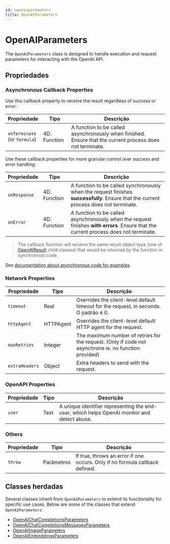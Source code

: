 ```yaml
---
id: openaiparameters
title: OpenAIParameters
---
```


# OpenAIParameters

The `OpenAIParameters` class is designed to handle execution and request parameters for interacting with the OpenAI API.

## Propriedades

### Asynchronous Callback Properties

Use this callback property to receive the result regardless of success or error:

| Propriedade                                        | Tipo                         | Descrição                                                                                                                                 |
| -------------------------------------------------- | ---------------------------- | ----------------------------------------------------------------------------------------------------------------------------------------- |
| `onTerminate`<br>(or `formula`) | 4D. Function | A function to be called asynchronously when finished. Ensure that the current process does not terminate. |

Use these callback properties for more granular control over success and error handling:

| Propriedade  | Tipo                         | Descrição                                                                                                                                                             |
| ------------ | ---------------------------- | --------------------------------------------------------------------------------------------------------------------------------------------------------------------- |
| `onResponse` | 4D. Function | A function to be called synchronously when the request finishes **successfully**. Ensure that the current process does not terminate. |
| `onError`    | 4D. Function | A function to be called asynchronously when the request finishes **with errors**. Ensure that the current process does not terminate. |

> The callback function will receive the same result object type (one of [OpenAIResult](Classes/OpenAIResult.md) child classes) that would be returned by the function in synchronous code.

See [documentation about asynchronous code for examples](../asynchronous-call.md)

### Network Properties

| Propriedade    | Tipo      | Descrição                                                                                                                                                |
| -------------- | --------- | -------------------------------------------------------------------------------------------------------------------------------------------------------- |
| `timeout`      | Real      | Overrides the client-level default timeout for the request, in seconds. O padrão é 0.                                    |
| `httpAgent`    | HTTPAgent | Overrides the client-level default HTTP agent for the request.                                                                           |
| `maxRetries`   | Integer   | The maximum number of retries for the request. (Only if code not asynchrone ie. no function provided) |
| `extraHeaders` | Object    | Extra headers to send with the request.                                                                                                  |

### OpenAPI Properties

| Propriedade | Tipo | Descrição                                                                                                   |
| ----------- | ---- | ----------------------------------------------------------------------------------------------------------- |
| `user`      | Text | A unique identifier representing the end-user, which helps OpenAI monitor and detect abuse. |

### Others

| Propriedade | Tipo       | Descrição                                                                                                    |
| ----------- | ---------- | ------------------------------------------------------------------------------------------------------------ |
| `throw`     | Parâmetros | If true, throws an error if one occurs. Only if no formula callback defined. |

## Classes herdadas

Several classes inherit from `OpenAIParameters` to extend its functionality for specific use cases. Below are some of the classes that extend `OpenAIParameters`:

- [OpenAIChatCompletionsParameters](OpenAIChatCompletionsParameters.md)
- [OpenAIChatCompletionsMessagesParameters](OpenAIChatCompletionsMessagesParameters.md)
- [OpenAIImageParameters](OpenAIImageParameters.md)
- [OpenAIEmbeddingsParameters](OpenAIEmbeddingsParameters.md)

